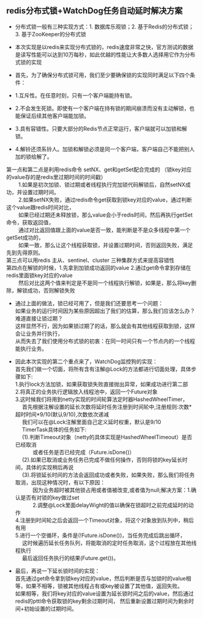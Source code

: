 ## redis分布式锁+WatchDog任务自动延时解决方案

- 分布式锁一般有三种实现方式：1. 数据库乐观锁；2. 基于Redis的分布式锁；3. 基于ZooKeeper的分布式锁
- 本次实现是以redis来实现分布式锁的，redis速度非常之快，官方测试的数据是读写性能可以达到10万每秒，如此优越的性能让大多数人选择用它作为分布式锁的实现

- 首先，为了确保分布式锁可用，我们至少要确保锁的实现同时满足以下四个条件：

- 1.互斥性。在任意时刻，只有一个客户端能持有锁。
- 2.不会发生死锁。即使有一个客户端在持有锁的期间崩溃而没有主动解锁，也能保证后续其他客户端能加锁。
- 3.具有容错性。只要大部分的Redis节点正常运行，客户端就可以加锁和解锁。
- 4.解铃还须系铃人。加锁和解锁必须是同一个客户端，客户端自己不能把别人加的锁给解了。

第一点和第二点是利用redis命令 setNX、get和getSet配合完成的 （锁key对应的value存的是redis里过期时间的时间戳）<br/>
&emsp;&emsp;	1.如果是初次加锁、锁过期或者线程执行完加锁代码解锁后，自然setNX成功，并设置过期时间。 <br/>
&emsp;&emsp;	2.如果setNX失败，通过redis命令get获取到锁key对应的value，通过判断这个value跟redis时间对比， <br/>
&emsp;&emsp;	  如果已经过期还未释放锁，那么value会小于redis时间，然后再执行getSet命令，获取返回值， <br/>
&emsp;&emsp;	  通过对比返回值跟上面的value是否一致，能判断是不是众多线程中第一个getSet成功的， <br/>
&emsp;&emsp;  如果一致，那么让这个线程获取锁，并设置过期时间，否则返回失败，满足先到先得原则。 <br/>
第三点可以用redis 主从、sentinel、cluster 三种集群方式来提高容错性  <br/>
第四点在解锁的时候，1.先拿到加锁成功返回的value 2.通过get命令拿到存储在redis里面锁key对应的value  <br/>
&emsp;&emsp;     然后对比这两个值来判定是不是同一个线程执行解锁，如果是，那么将key删除，解锁成功，否则解锁失败  <br/>
	  
- 通过上面的做法，锁已经可用了，但是我们还要思考一个问题： <br/>
  如果业务的运行时间因为某些原因超出了我们的估算，那么我们应该怎么办？难道直接让锁过期？<br/>
  这样显然不行，因为如果锁过期了的话，那么就会有其他线程获取到锁，这样会让业务并行执行， <br/>
  从而失去了我们使用分布式锁的初衷：在同一时间只有一个节点内的一个线程能执行业务。 <br/>
  
- 因此本次实现的第二个重点来了，WatchDog监控狗的实现： <br/>
  首先我们做一个切面，将所有含有注解@Lock的方法都进行切面处理，具体步骤如下: <br/>
  1.执行lock方法加锁，如果获取锁失败直接抛出异常，如果成功进行第二部 <br/>
  2.将真正的业务执行逻辑放入线程池中，返回一个Future对象 <br/>
  3.这时候我们将用到netty实现的时间轮算法定时器HashedWheelTimer， <br/>
&emsp;	首先根据注解设置的延长次数将延时任务注册到时间轮中,注册规则:次数\*超时时间\*9/10(默认9/10),次数依次递减 <br/>
&emsp;	我们可以在@Lock注解里面自己定义延时权重，默认是9/10 <br/>
&emsp;	TimerTask具体的任务如下: <br/>
&emsp;	(1).判断Timeout对象（netty的具体实现是HashedWheelTimeout）是否已经取消 <br/>
&emsp;&emsp;&emsp;  或者任务是否已经完成（Future.isDone()） <br/>
&emsp;	(2).如果已取消或业务任务已完成不做任何操作，否则将锁的key延长时间，具体的实现稍后再说 <br/>
&emsp;	(3).将锁延长时间的方法会返回成功或者失败，如果失败，那么我们将任务取消，出现这种情况时，有以下原因： <br/>
&emsp;&emsp;&emsp;	  因为业务超时被其他锁占用或者值被改变,或者值为null;解决方案：1.确认是否有对锁的key做过set <br/>
&emsp;&emsp;&emsp;    2.调整@Lock里面delayWight的值以确保在锁超时之前完成延时的动作 <br/>
  4.注册到时间轮之后会返回一个Timeout对象，将这个对象放到队列中，稍后有用 <br/>
  5.进行一个空循环，条件是(!Future.isDone())，当任务完成后跳出循环，<br/>
&emsp;  这时候遍历延长任务队列，将能取消的定时任务取消，这个过程放在其他线程执行 <br/>
&emsp;    最后返回任务执行的结果(Future.get())。
	
- 最后，再说一下延长锁时间的实现： <br/>
  首先通过get命令拿到锁key对应的value，然后判断是否与加锁时的value相等，如果不相等，锁被其他线程占有或key被设置了其他值，返回失败。 <br/>
  如果相等，我们将key对应的value设置为延长锁时间之后的value，然后通过redis的pttl命令获取锁的key剩余过期时间，
  然后重新设置过期时间为剩余时间+初始设置的过期时间。



